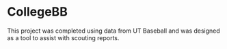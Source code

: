 # CollegeBB

This project was completed using data from UT Baseball and was designed as a tool to assist with scouting reports.
